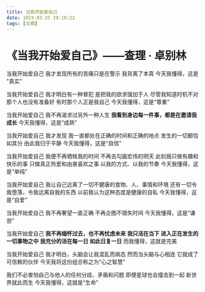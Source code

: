 ```yaml
---
title: 当我开始爱自己
date: 1023-03-25 19:10:22
tags: [文摘]
---
```

# 《当我开始爱自己》——查理 · 卓别林
当我开始爱自己
我才发现所有的苦痛只是在警示
我背离了本真
今天我懂得，这是 "真实"

当我开始爱自己
我才明白有一种冒犯
是把我的欲求强加于人
尽管我知道时机不对
那个人也没有准备好
有时那个人正是我自己
今天我懂得，这是“尊重”

当我开始爱自己
我不再渴求过另外一种人生
**我看到身边每一件事，都是在邀请我成长**
今天我懂得，这是“成熟”

当我开始爱自己
我才发现
我一直都处在正确的时间和正确的地点
发生的一切都恰如其分
由此我归于平静
今天我懂得，这是“自信”

当我开始爱自己
我便不再牺牲我的时间
不再去勾画宏伟的明天
此刻我只做有趣和快乐的事
只做真正热爱和由衷喜欢之事
以我的方式、以我的节奏
今天我懂得，这是“单纯”

当我开始爱自己
我让自己远离了一切不健康的食物、人、事情和环境
还有一切令我堕落，令我远离自我的东西
以前我认为这种态度是健康的自私
今天我懂得，这是“自爱”

当我开始爱自己
我不再奢望一直正确
不再企图不错失时间
今天我懂得，这是“谦逊”

当我开始爱自己
**我不再缅怀过去，也不再忧虑未来**
**我只活在当下**
**进入正在发生的一切事物之中**
**我充分的活在每一日**
**如此日复一日**
而我懂得，这就是完美

当我开始爱自己
我才明白，头脑会让我混乱而病态
然而当头脑与心相连
它就成了可信赖的伙伴
今天我将这份组合称之为“心之智慧”

我们不必害怕自己与他人的任何分歧、矛盾和问题
即便星球也会撞击到一起
新世界就此而生
今天我懂得，这就是“生命”